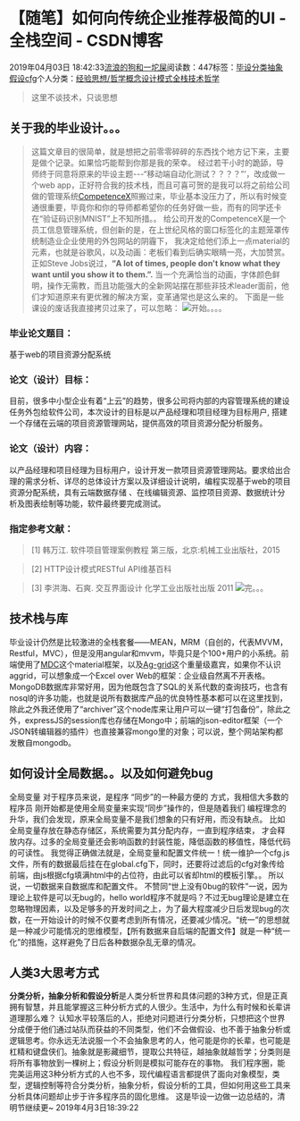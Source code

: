
# 【随笔】如何向传统企业推荐极简的UI - 全栈空间 - CSDN博客

2019年04月03日 18:42:33[流浪的狗和一坨屎](https://me.csdn.net/github_38885296)阅读数：447标签：[毕设](https://so.csdn.net/so/search/s.do?q=毕设&t=blog)[分类](https://so.csdn.net/so/search/s.do?q=分类&t=blog)[抽象](https://so.csdn.net/so/search/s.do?q=抽象&t=blog)[假设](https://so.csdn.net/so/search/s.do?q=假设&t=blog)[cfg](https://so.csdn.net/so/search/s.do?q=cfg&t=blog)[](https://so.csdn.net/so/search/s.do?q=假设&t=blog)[](https://so.csdn.net/so/search/s.do?q=抽象&t=blog)个人分类：[经验思想/哲学概念](https://jimmy.blog.csdn.net/article/category/7212236)[设计模式](https://jimmy.blog.csdn.net/article/category/8232887)[全栈技术](https://jimmy.blog.csdn.net/article/category/8399683)[哲学](https://jimmy.blog.csdn.net/article/category/8791418)[](https://jimmy.blog.csdn.net/article/category/8399683)
[](https://jimmy.blog.csdn.net/article/category/8232887)
[](https://jimmy.blog.csdn.net/article/category/7212236)
[](https://jimmy.blog.csdn.net/article/category/7212236)
[](https://so.csdn.net/so/search/s.do?q=抽象&t=blog)
[](https://so.csdn.net/so/search/s.do?q=分类&t=blog)
> 这里不谈技术，只谈思想

## 关于我的毕业设计。。。
> 这篇文章目的很简单，就是想把之前零零碎碎的东西找个地方记下来，主要是做个记录。如果恰巧能帮到你那是我的荣幸。
经过若干小时的跪舔，导师终于同意将原来的毕设主题---“移动端自动化测试？？？？”’，改成做一个web app，正好符合我的技术栈，而且可喜可贺的是我可以将之前给公司做的管理系统[CompetenceX](https://github.com/JinHengyu)照搬过来，毕业基本没压力了，所以有时候变通很重要，毕竟你和你的导师都希望你的任务好做一些，而有的同学还卡在“验证码识别MNIST”上不知所措。。
给公司开发的CompetenceX是一个员工信息管理系统，但创新的是，在上世纪风格的窗口标签化的主题笼罩传统制造业企业使用的外包网站的阴霾下， 我决定给他们添上一点material的元素，也就是谷歌风，以及动画：老板们看到后确实眼睛一亮，大加赞赏。正如Steve Jobs说过，**“A lot of times, people don't know what they want until you show it to them.”.**
当一个充满恰当的动画，字体颜色鲜明，操作无需教，而且功能强大的全新网站摆在那些非技术leader面前，他们才知道原来有更优雅的解决方案，变革通常也是这么来的。
下面是一些课设的废话我直接拷贝过来了，可以忽略：
![](https://img-blog.csdnimg.cn/20190403154956140.png)开始。。。。
### 毕业论文题目：
基于web的项目资源分配系统
### 论文（设计）目标：
目前，很多中小型企业有着“上云”的趋势，很多公司将内部的内容管理系统的建设任务外包给软件公司，本次设计的目标是以产品经理和项目经理为目标用户, 搭建一个存储在云端的项目资源管理网站，提供高效的项目资源分配分析服务。
### 论文（设计）内容：
以产品经理和项目经理为目标用户，设计开发一款项目资源管理网站。要求给出合理的需求分析、详尽的总体设计方案以及详细设计说明，编程实现基于web的项目资源分配系统，具有云端数据存储 、在线编辑资源、监控项目资源、数据统计分析及图表绘制等功能，软件最终要完成测试。
### 指定参考文献：
> [1] 韩万江. 软件项目管理案例教程 第三版，北京:机械工业出版社，2015

> [2] HTTP设计模式RESTful API维基百科

> [3] 李洪海、石爽. 交互界面设计 化学工业出版社出版 2011
![](https://img-blog.csdnimg.cn/2019040315501493.jpg)完。。。

## 技术栈与库
毕业设计仍然是比较激进的全栈套餐——MEAN，MRM（自创的，代表MVVM，Restful，MVC），但是没用angular和mvvm，毕竟只是个100+用户的小系统。前端使用了[MDC](https://material.io/develop/web/)这个material框架，以及[Ag-grid](https://www.ag-grid.com/)这个重量级嘉宾，如果你不认识aggrid，可以想象成一个Excel over Web的框架：企业级自然离不开表格。
MongoDB数据库非常好用，因为他既包含了SQL的关系代数的查询技巧，也含有nosql的许多功能，也就是说所有数据库产品的优良特性基本都可以在这里找到，除此之外我还使用了“archiver”这个node库来让用户可以一键“打包备份”，除此之外，expressJS的session库也存储在Mongo中；前端的json-editor框架（一个JSON转编辑器的插件）也直接兼容mongo里的对象；可以说，整个网站架构都发散自mongodb。

## 如何设计全局数据。。以及如何避免bug
全局变量 对于程序员来说，是程序 “同步”的一种最方便的 方式，我相信大多数的程序员 刚开始都是使用全局变量来实现“同步”操作的，但是随着我们 编程理念的升华，我们会发现，原来全局变量不是我们想象的只有好用，而没有缺点。
比如全局变量存放在静态存储区，系统需要为其分配内存，一直到程序结束， 才会释放内存。过多的全局变量还会影响函数的封装性能，降低函数的移值性，降低代码的可读性。
我觉得正确做法就是，全局变量和配置文件统一！统一维护一个cfg.js文件，所有的数据最后挂在在global.cfg下，同时，还要将过滤后的cfg对象传给前端，由js根据cfg填满html中的占位符，由此可以省却html的模板引擎。。
所以说，一切数据来自数据库和配置文件。
不赞同“世上没有0bug的软件”一说，因为理论上软件是可以无bug的，hello world程序不就是吗？不过无bug理论是建立在忽略物理因素，以及足够多的开发时间之上，为了最大程度减少日后发现bug的次数，在一开始设计的时候不仅要考虑到所有情况，还要减少情况。“统一”的思想就是一种减少可能情况的思维模型，【所有数据来自后端的配置文件】就是一种“统一化”的措施，这样避免了日后各种数据杂乱无章的情况。

## 人类3大思考方式
**分类分析，抽象分析和假设分析**是人类分析世界和具体问题的3种方式，但是正真拥有智慧，并且能掌握这三种分析方式的人很少。生活中，为什么有时候和长辈讲道理那么难？
认知水平较落后的人，拒绝对问题进行分类分析，只想把这个世界分成便于他们通过站队而获益的不同类型，他们不会做假设、也不善于抽象分析或逻辑思考。你永远无法说服一个不会抽象思考的人，他可能是你的长辈，也可能是杠精和键盘侠们。抽象就是影藏细节，提取公共特征，越抽象就越哲学；分类则是将所有事物放到一棵树上；假设分析则是模拟可能存在的事物。
我们程序圈，能完美运用这3种分析方式的人也不多，现代编程语言都提供了面向对象模型，类型，逻辑控制等符合分类分析，抽象分析，假设分析的工具，但如何用这些工具来分析具体问题却止步于许多程序员的固化思维。
这是毕设一边做一边总结的，清明节继续更~
2019年4月3日18:39:22

[](https://so.csdn.net/so/search/s.do?q=分类&t=blog)
[](https://so.csdn.net/so/search/s.do?q=毕设&t=blog)